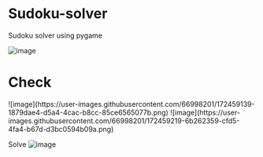 # Sudoku-solver
Sudoku solver using pygame

![image](https://user-images.githubusercontent.com/66998201/172459059-83485df2-c957-4e11-b2dd-81bcb27823ff.png)

<h1>Check</h1> 
![image](https://user-images.githubusercontent.com/66998201/172459139-1879dae4-d5a4-4cac-b8cc-85ce6565077b.png)
![image](https://user-images.githubusercontent.com/66998201/172459219-6b262359-cfd5-4fa4-b67d-d3bc0594b09a.png)

Solve
![image](https://user-images.githubusercontent.com/66998201/172459275-ecbad69d-0301-44d2-aca1-77834837e81d.png)






